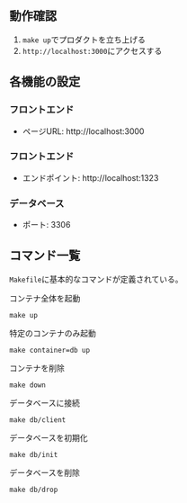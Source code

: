 ## 動作確認

1. `make up`でプロダクトを立ち上げる
2. `http://localhost:3000`にアクセスする

## 各機能の設定

### フロントエンド

- ページURL: http://localhost:3000

### フロントエンド

- エンドポイント: http://localhost:1323

### データベース

- ポート: 3306

## コマンド一覧

`Makefile`に基本的なコマンドが定義されている。

コンテナ全体を起動
```
make up
```

特定のコンテナのみ起動
```
make container=db up
```

コンテナを削除
```
make down
```

データベースに接続
```
make db/client
```

データベースを初期化
```
make db/init
```

データベースを削除
```
make db/drop
```